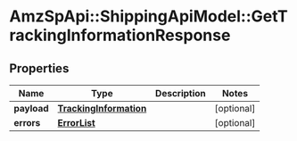 # AmzSpApi::ShippingApiModel::GetTrackingInformationResponse

## Properties
Name | Type | Description | Notes
------------ | ------------- | ------------- | -------------
**payload** | [**TrackingInformation**](TrackingInformation.md) |  | [optional] 
**errors** | [**ErrorList**](ErrorList.md) |  | [optional] 

